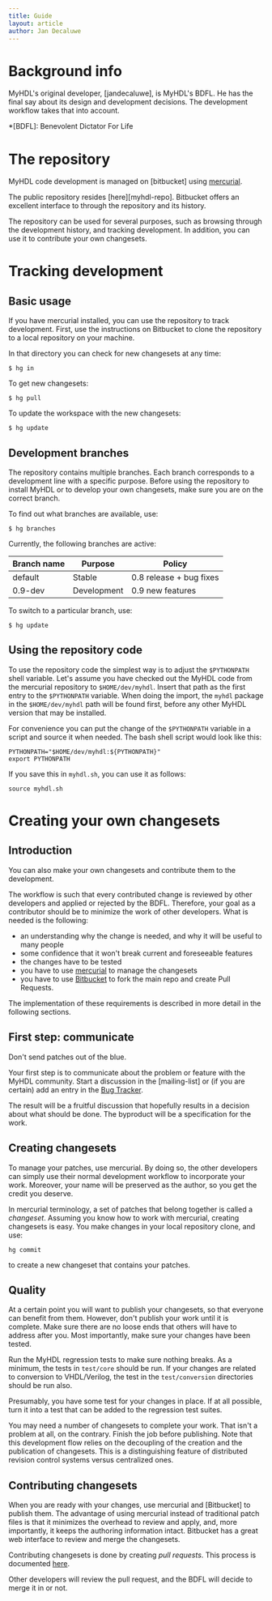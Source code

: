 ```yaml
---
title: Guide
layout: article
author: Jan Decaluwe
---
```


Background info
===============

MyHDL's original developer, [jandecaluwe], is MyHDL's BDFL. He has the final
say about its design and development decisions.  The development workflow takes
that into account.

*[BDFL]: Benevolent Dictator For Life

The repository
==============

MyHDL code development is managed on [bitbucket] using
[mercurial](http://www.selenic.com/mercurial).

The public repository resides [here][myhdl-repo].  Bitbucket offers an
excellent interface to through the repository and its history. 

The repository can be used for several purposes, such as browsing through the
development history, and tracking development. In addition, you can use it to
contribute your own changesets.  

Tracking development
====================

Basic usage
-----------

If you have mercurial installed, you can use the repository to track
development.  First, use the instructions on Bitbucket to clone the repository
to a local repository on your machine.

In that directory you can check for new changesets at any time:

    $ hg in

To get new changesets:

    $ hg pull

To update the workspace with the new changesets: 

    $ hg update

Development branches
--------------------

The repository contains multiple branches. Each branch corresponds to a
development line with a specific purpose. Before using the repository to
install MyHDL or to develop your own changesets, make sure you are on the
correct branch.

To find out what branches are available, use:

    $ hg branches

Currently, the following branches are active:

Branch name   |  Purpose    | Policy                                                       
--------------|-------------|------------------------
 default      | Stable      | 0.8 release + bug fixes 
 0.9-dev      | Development | 0.9 new features 

To switch to a particular branch, use:
 
    $ hg update

Using the repository code
-------------------------

To use the repository code the simplest way is to adjust the `$PYTHONPATH` shell
variable. Let's assume you have checked out the MyHDL code from the mercurial
repository to `$HOME/dev/myhdl`. Insert that path as the first entry to the
`$PYTHONPATH` variable. When doing the import, the `myhdl` package in the
`$HOME/dev/myhdl` path will be found first, before any other MyHDL version that
may be installed.

For convenience you can put the change of the `$PYTHONPATH` variable in a script
and source it when needed. The bash shell script would look like this:

    PYTHONPATH="$HOME/dev/myhdl:${PYTHONPATH}"
    export PYTHONPATH

If you save this in `myhdl.sh`, you can use it as follows: 

    source myhdl.sh

Creating your own changesets 
============================

Introduction
------------

You can also make your own changesets and contribute them to the development. 

The workflow is such that every contributed change is reviewed by other
developers and applied or rejected by the BDFL. Therefore, your goal as a
contributor should be to minimize the work of other developers. What is needed
is the following:

* an understanding why the change is needed, and why
  it will be useful to many people
* some confidence that it won't break current
  and foreseeable features 
* the changes have to be tested  
* you have to use [mercurial](http://www.selenic.com/mercurial)
  to manage the changesets
* you have to use [Bitbucket](http://www.bitbucket.org)
  to fork the main repo and create Pull Requests.

The implementation of these requirements is described in more detail in the
following sections.

First step: communicate 
-----------------------

Don't send patches out of the blue.

Your first step is to communicate about the problem or feature with the MyHDL
community.  Start a discussion in the [mailing-list] or (if you are certain)
add an entry in the
[Bug Tracker](http://sourceforge.net/tracker/?group_id=91207&atid=596332).

The result will be a fruitful discussion that hopefully results in a decision
about what should be done. The byproduct will be a specification for the work.

Creating changesets
-------------------

To manage your patches, use mercurial. By doing so, the other developers can
simply use their normal development workflow to incorporate your work.
Moreover, your name will be preserved as the author, so you get the credit you
deserve.

In mercurial terminology, a set of patches that belong together is called
a *changeset*. Assuming you know how to work with mercurial, creating changesets
is easy. You make changes in your local repository clone, and use:

    hg commit

to create a new changeset that contains your patches.

Quality
-------

At a certain point you will want to publish your changesets, so that everyone
can benefit from them. However, don't publish your work until it is complete.
Make sure there are no loose ends that others will have to address after you.
Most importantly, make sure your changes have been tested.

Run the MyHDL regression tests to make sure nothing breaks.  As a minimum, the
tests in `test/core` should be run. If your changes are related to conversion
to VHDL/Verilog, the test in the `test/conversion` directories should be run
also.

Presumably, you have some test for your changes in place. If at all possible,
turn it into a test that can be added to the regression test suites.

You may need a number of changesets to complete your work. That isn't a problem
at all, on the contrary. Finish the job before publishing.  Note that this
development flow relies on the decoupling of the creation and the publication
of changesets.  This is a distinguishing feature of distributed revision
control systems versus centralized ones.

Contributing changesets
-----------------------

When you are ready with your changes, use mercurial and [Bitbucket] to publish
them. The advantage of using mercurial instead of traditional patch files is
that it minimizes the overhead to review and apply, and, more importantly, it
keeps the authoring information intact. Bitbucket has a great web interface to
review and merge the changesets.

Contributing changesets is done by creating *pull requests*. This
process is documented
[here](https://confluence.atlassian.com/display/BITBUCKET/Fork+a+Repo%2C+Compare+Code%2C+and+Create+a+Pull+Request).

Other developers will review the pull request, and the BDFL will decide to
merge it in or not.

